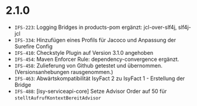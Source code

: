 # 2.1.0
- `IFS-223`: Logging Bridges in products-pom ergänzt: jcl-over-slf4j, slf4j-jcl
- `IFS-334`: Hinzufügen eines Profils für Jacoco und Anpassung der Surefire Config
- `IFS-410`: Checkstyle Plugin auf Version 3.1.0 angehoben
- `IFS-454`: Maven Enforcer Rule: dependency-convergence ergänzt.
- `IFS-458`: Zulieferung von Github getestet und übernommen. (Versionsanhebungen rausgenommen.)
- `IFS-463`: Abwärtskompatibilität IsyFact 2 zu IsyFact 1 - Erstellung der Bridge
- `IFS-488`: [isy-serviceapi-core] Setze Advisor Order auf 50 für `stelltAufrufKontextBereitAdvisor`